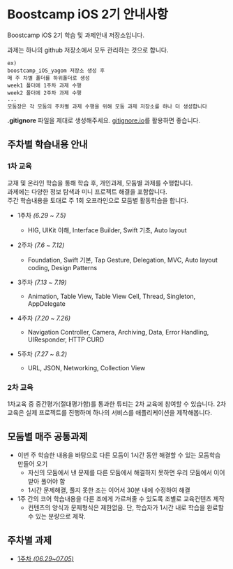 # Boostcamp iOS 2기 안내사항

Boostcamp iOS 2기 학습 및 과제안내 저장소입니다.  

과제는 하나의 github 저장소에서 모두 관리하는 것으로 합니다.

```
ex)
boostcamp_iOS_yagom 저장소 생성 후
매 주 차별 폴더를 하위폴더로 생성
week1 폴더에 1주차 과제 수행
week2 폴더에 2주차 과제 수행
...
모둠장은 각 모둠의 주차별 과제 수행을 위해 모둠 과제 저장소를 하나 더 생성합니다
```

**.gitignore** 파일을 제대로 생성해주세요. [gitignore.io](https://www.gitignore.io)를 활용하면 좋습니다.

## 주차별 학습내용 안내

### 1차 교육
교재 및 온라인 학습을 통해 학습 후, 개인과제, 모둠별 과제를 수행합니다.  
과제에는 다양한 정보 탐색과 미니 프로젝트 해결을 포함합니다.  
주간 학습내용을 토대로 주 1회 오프라인으로 모둠별 활동학습을 합니다.  

* 1주차 *(6.29 ~ 7.5)*
	* HIG, UIKit 이해, Interface Builder, Swift 기초, Auto layout

* 2주차 *(7.6 ~ 7.12)*
	* Foundation, Swift 기본, Tap Gesture, Delegation, MVC, Auto layout coding, Design Patterns

* 3주차 *(7.13 ~ 7.19)*
	* Animation, Table View, Table View Cell, Thread, Singleton, AppDelegate


* 4주차 *(7.20 ~ 7.26)*
	* Navigation Controller, Camera, Archiving, Data, Error Handling, UIResponder, HTTP CURD


* 5주차 *(7.27 ~ 8.2)*
	* URL, JSON, Networking, Collection View

### 2차 교육
1차교육 중 중간평가(절대평가함)를 통과한 튜티는 2차 교육에 참여할 수 있습니다. 2차 교육은 실제 프로젝트를 진행하며 하나의 서비스를 애플리케이션을 제작해봅니다.

## 모둠별 매주 공통과제

* 이번 주 학습한 내용을 바탕으로 다른 모둠이 1시간 동안 해결할 수 있는 모둠학습 만들어 오기 
	* 자신의 모둠에서 낸 문제를 다른 모둠에서 해결하지 못하면 우리 모둠에서 이어받아 풀어야 함
	* 1시간 문제해결, 풀지 못한 조는 이어서 30분 내에 수정하여 해결
* 1주 간의 코어 학습내용을 다른 조에게 가르쳐줄 수 있도록 조별로 교육컨텐츠 제작
	* 컨텐츠의 양식과 문제형식은 제한없음. 단, 학습자가 1시간 내로 학습을 완료할 수 있는 분량으로 제작.


## 주차별 과제

* [1주차 *(06.29~07.05)*](assignment/week_01.md)
